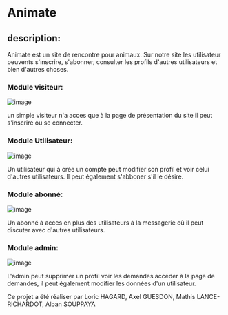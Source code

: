 # Animate


## description:
Animate est un site de rencontre pour animaux.
Sur notre site les utilisateur peuvents s'inscrire, s'abonner, consulter les profils d'autres utilisateurs et bien d'autres choses.

### Module visiteur:
![image](https://github.com/Lorichag/Meetic/assets/134335994/ccc43fb0-36da-4b0d-8920-805c0aff94a4)

un simple visiteur n'a acces que à la page de présentation du site il peut s'inscrire ou se connecter.

### Module Utilisateur:
![image](https://github.com/Lorichag/Meetic/assets/134335994/c189b920-82fe-485f-8ad0-728482eb39e7)

Un utilisateur qui à crée un compte peut modifier son profil et voir celui d'autres utilisateurs.
Il peut également s'abboner s'il le désire.

### Module abonné:
![image](https://github.com/Lorichag/Meetic/assets/133487399/e3688aa6-db77-44c7-8e3f-9a81573acac4)

Un abonné à acces en plus des utilisateurs à la messagerie où il peut discuter avec d'autres utilisateurs.

### Module admin:
![image](https://github.com/Lorichag/Meetic/assets/134335994/18aec68f-3d28-47a9-abda-db3ac6837577)

L'admin peut supprimer un profil voir les demandes accéder à la page de demandes, il peut également modifier les données d'un utilisateur.

Ce projet a été réaliser par Loric HAGARD, Axel GUESDON, Mathis LANCE-RICHARDOT, Alban SOUPPAYA

